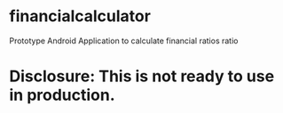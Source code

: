 # financialcalculator
Prototype Android Application to calculate financial ratios ratio  

# Disclosure: This is not ready to use in production.
